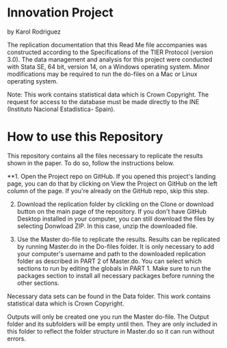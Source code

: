 # Innovation Project 
by Karol Rodriguez 

The replication documentation that this Read Me file accompanies was constructed according to the Specifications of the TIER Protocol (version 3.0).
The data management and analysis for this project were conducted with Stata SE, 64 bit, version 14, on a Windows operating system.  Minor modifications may be required to run the do-files on a Mac or Linux operating system.

Note: This work contains statistical data which is Crown Copyright. The request for access to the database must be made directly to the INE (Instituto Nacional Estadística- Spain).

# How to use this Repository

This repository contains all the files necessary to replicate the results shown in the paper. To do so, follow the instructions below.

**1. Open the Project repo on GitHub. If you opened this project's landing page, you can do that by clicking on View the Project on GitHub on the left column of the page. If you're already on the GitHub repo, skip this step.

2. Download the replication folder by clickling on the Clone or download button on the main page of the repository. If you don't have GitHub Desktop installed in your computer, you can still download the files by selecting Donwload ZIP. In this case, unzip the downloaded file.

3. Use the Master do-file to replicate the results. Results can be replicated by running Master.do in the Do-files folder. It is only necessary to add your computer's username and path to the downloaded replication folder as described in PART 2 of Master.do. You can select which sections to run by editing the globals in PART 1. Make sure to run the packages section to install all necessary packages before running the other sections.

Necessary data sets can be found in the Data folder. This work contains statistical data which is Crown Copyright.

Outputs will only be created one you run the Master do-file. The Output folder and its subfolders will be empty until then. They are only included in this folder to reflect the folder structure in Master.do so it can run without errors.

